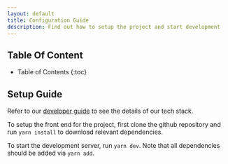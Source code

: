 ```yaml
---
layout: default
title: Configuration Guide
description: Find out how to setup the project and start development
---
```

## **Table Of Content**

* Table of Contents 
{:toc}

## **Setup Guide**

Refer to our [developer guide](DeveloperGuide) to see the details of our tech stack.

To setup the front end for the project, first clone the github repository and run `yarn install`
to download relevant dependencies. 

To start the development server, run `yarn dev`. Note that all dependencies should be added via `yarn add`.
